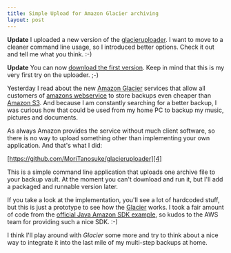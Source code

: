 ```yaml
---
title: Simple Upload for Amazon Glacier archiving
layout: post
---
```


**Update** I uploaded a new version of the [glacieruploader][4]. I want
to move to a cleaner command line usage, so I introduced better options.
Check it out and tell me what you think. :-)

**Update** You can now [download the first version][5]. Keep in mind
that this is my very first try on the uploader. ;-)

Yesterday I read about the new [Amazon Glacier][0] services that allow
all customers of [amazons webservice][1] to store backups even cheaper
than [Amazon S3][2]. And because I am constantly searching for a better
backup, I was curious how that could be used from my home PC to backup
my music, pictures and documents.

As always Amazon provides the service without much client software, so
there is no way to upload something other than implementing your own
application. And that's what I did:

[https://github.com/MoriTanosuke/glacieruploader][4]

This is a simple command line application that uploads one archive file
to your backup vault. At the moment you can't download and run it, but
I'll add a packaged and runnable version later.

If you take a look at the implementation, you'll see a lot of hardcoded
stuff, but this is just a prototype to see how the [Glacier][0] works. 
I took a fair amount of code from the [official Java Amazon SDK 
example][3], so kudos to the AWS team for providing such a nice SDK. :-)

I think I'll play around with *Glacier* some more and try to think about
a nice way to integrate it into the last mile of my multi-step backups
at home.


[0]: http://aws.amazon.com/en/glacier/
[1]: http://aws.amazon.com/
[2]: http://aws.amazon.com/en/s3/
[3]: http://docs.amazonwebservices.com/amazonglacier/latest/dev/using-aws-sdk-for-java.html
[4]: https://github.com/MoriTanosuke/glacieruploader
[5]: https://github.com/MoriTanosuke/glacieruploader/downloads

